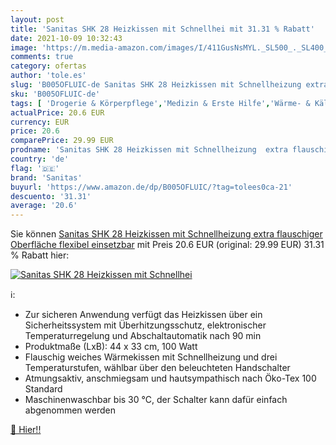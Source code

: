 ```yaml
---
layout: post
title: 'Sanitas SHK 28 Heizkissen mit Schnellhei mit 31.31 % Rabatt'
date: 2021-10-09 10:32:43
image: 'https://m.media-amazon.com/images/I/411GusNsMYL._SL500_._SL400_.jpg'
comments: true
category: ofertas
author: 'tole.es'
slug: 'B005OFLUIC-de Sanitas SHK 28 Heizkissen mit Schnellheizung extra...'
sku: 'B005OFLUIC-de'
tags: [ 'Drogerie & Körperpflege','Medizin & Erste Hilfe','Wärme- & Kältetherapie zur Behandlung von Schmerzen & Fieber','Wärmekissen zur Behandlung von Schmerzen & Fieber','sanitas', ]
actualPrice: 20.6 EUR
currency: EUR
price: 20.6
comparePrice: 29.99 EUR
prodname: 'Sanitas SHK 28 Heizkissen mit Schnellheizung  extra flauschiger Oberfläche  flexibel einsetzbar'
country: 'de'
flag: '🇩🇪'
brand: 'Sanitas'
buyurl: 'https://www.amazon.de/dp/B005OFLUIC/?tag=tolees0ca-21'
descuento: '31.31'
average: '20.6'
---
```


Sie können [Sanitas SHK 28 Heizkissen mit Schnellheizung  extra flauschiger Oberfläche  flexibel einsetzbar](https://www.amazon.de/dp/B005OFLUIC/?tag=tolees0ca-21) mit Preis 20.6 EUR (original: 29.99 EUR) 31.31 % Rabatt hier:

[![Sanitas SHK 28 Heizkissen mit Schnellhei](https://m.media-amazon.com/images/I/411GusNsMYL._SL500_._SL400_.jpg)](https://www.amazon.de/dp/B005OFLUIC/?tag=tolees0ca-21)

ℹ️:

- Zur sicheren Anwendung verfügt das Heizkissen über ein Sicherheitssystem mit Überhitzungsschutz, elektronischer Temperaturregelung und Abschaltautomatik nach 90 min
- Produktmaße (LxB): 44 x 33 cm, 100 Watt
- Flauschig weiches Wärmekissen mit Schnellheizung und drei Temperaturstufen, wählbar über den beleuchteten Handschalter
- Atmungsaktiv, anschmiegsam und hautsympathisch nach Öko-Tex 100 Standard
- Maschinenwaschbar bis 30 °C, der Schalter kann dafür einfach abgenommen werden

[🛒 Hier!!](https://www.amazon.de/dp/B005OFLUIC/?tag=tolees0ca-21)
